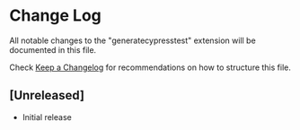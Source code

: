 # Change Log

All notable changes to the "generatecypresstest" extension will be documented in this file.

Check [Keep a Changelog](http://keepachangelog.com/) for recommendations on how to structure this file.

## [Unreleased]

- Initial release